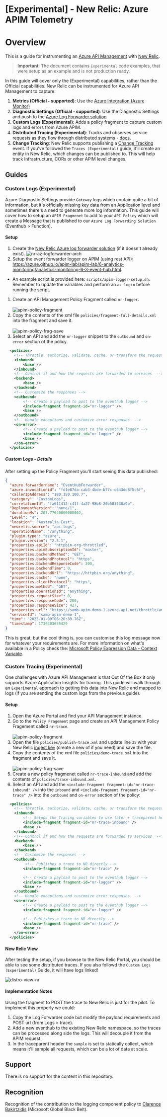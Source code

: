 # [Experimental] - New Relic: Azure APIM Telemetry

# Overview

This is a guide for instrumenting an [Azure API Management](https://learn.microsoft.com/en-us/azure/api-management/api-management-key-concepts) with [New Relic](https://docs.newrelic.com/docs/new-relic-solutions/get-started/intro-new-relic/). 

> **Important**: The document contains `Experimental` code examples, that were setup as an example and is not production ready. 

In this guide will cover only the (Experimental) capabilities, rather than the Official capabilities. New Relic can be instrumented for Azure API Management to capture:

1. **Metrics (Official - supported)**: Use the [Azure Integration (Azure Monitor)](https://docs.newrelic.com/docs/infrastructure/microsoft-azure-integrations/get-started/activate-azure-integrations/)
1. **Diagnostic Settings (Official - supported)**: Use the Diagnostic Settings and push to the [Azure Log Forwarder solution](https://docs.newrelic.com/docs/logs/forward-logs/azure-log-forwarding/)
1. **Custom Logs (Experimental)**: Adds a policy fragment to capture custom logs and errors from Azure APIM.
1. **Distributed Tracing (Experimental)**: Tracks and observes service requests as they flow through distributed systems - [docs](https://docs.newrelic.com/docs/distributed-tracing/concepts/introduction-distributed-tracing/).
1. **Change Tracking**: New Relic supports publishing a [Change Tracking](https://docs.newrelic.com/docs/change-tracking/change-tracking-introduction/) event. If you've followed the `Traces (Experimental)` guide, it'll create an entity in New Relic, which changes can be published to. This will help track Infrastructure, CORs or other APIM level changes. 


## Guides

### Custom Logs (Experimental)

Azure Diagnostic Settings provide `Gateway` logs which contain quite a bit of information, but it's officially missing key data from an Application level and sometimes there's a need to generate more log information. This guide will cover how to setup an `APIM Fragmenet` to add to your `API Policy` which will create a Message that is published to our `Azure Log Forwarding Solution` (Eventhub > Function).

#### Setup

1. Create the [New Relic Azure log forwarder solution](https://docs.newrelic.com/docs/logs/forward-logs/azure-log-forwarding/) (if it doesn't already exist).
  ![nr-az-logforwarder-arch](.imgs/blog-diagrams-log-forwarder.drawio.png) <br>
1. Setup the event forwarder logger on APIM (using rest API): https://azure.github.io/apim-lab/apim-lab/6-analytics-monitoring/analytics-monitoring-6-3-event-hub.html.
  - An example script is provided here: `scripts/apim-logger-setup.sh`.
  Remember to update the variables and perform an `az login` before running the script.
1. Create an API Management Policy Fragment called `nr-logger`. <br><br>
  ![apim-policy-fragment](.imgs/apim-policy-fragments.png) <br>
1. Copy the contents of the xml file `policies/fragment-full-details.xml` into the fragment and save it. <br><br>
  ![apim-policy-frag-save](.imgs/fragment-applied.png) <br>
1. Select an API and add the `nr-logger` snippet to the `outbound` and `on-error` section of the policy. 
  ```xml
    <policies>
      <!-- Throttle, authorize, validate, cache, or transform the requests -->
      <inbound>
          <base />
      </inbound>
      <!-- Control if and how the requests are forwarded to services  -->
      <backend>
          <base />
      </backend>
      <!-- Customize the responses -->
      <outbound>
          <!-- Create a payload to post to the eventhub logger -->
          <include-fragment fragment-id="nr-logger" />
          <base />
      </outbound>
      <!-- Handle exceptions and customize error responses  -->
      <on-error>
          <!-- Create a payload to post to the eventhub logger -->
          <include-fragment fragment-id="nr-logger" />
          <base />
      </on-error>
    </policies>
  ```


##### Custom Logs - Details

After setting up the Policy Fragment you'll start seeing this data published:

```json
{
  "azure.forwardername": "EventHubForwarder",
  "azure.invocationid": "fd1e87da-cab3-4bde-b77c-c643dd8f5c6f",
  "callerIpAddress": "180.150.100.7",
  "category": "CustomLogs",
  "correlationId": "fa611412-c41f-4a27-98b8-20b583230a9b",
  "DeploymentVersion": "none/1",
  "durationMs": 207.77640000000002,
  "Level": "4",
  "location": "Australia East",
  "newrelic.source": "api.logs",
  "operationName": "/anything",
  "plugin.type": "azure",
  "plugin.version": "2.5.1",
  "properties.apiId": "httpbin-org-throttled",
  "properties.apimSubscriptionId": "master",
  "properties.backendMethod": "GET",
  "properties.backendProtocol": "https",
  "properties.backendResponseCode": 200,
  "properties.backendTime": 0,
  "properties.backendUrl": "https://httpbin.org/anything",
  "properties.cache": "none",
  "properties.clientProtocol": "https",
  "properties.method": "GET",
  "properties.operationId": "anything",
  "properties.requestSize": 0,
  "properties.responseCode": 200,
  "properties.responseSize": 427,
  "properties.url": "https://samb-apim-demo-1.azure-api.net/throttle/anything",
  "serviceId": "samb-apim-demo-1",
  "time": "2025-01-09T06:20:39.76Z",
  "timestamp": 1736403655429
}
```

This is great, but the cool thing is, you can customise this log message now for whatever your requirements are.  For more information on what's available in a Policy check the: [Microsoft Policy Expression Data - Context Variable](https://learn.microsoft.com/en-us/azure/api-management/api-management-policy-expressions).


### Custom Tracing (Experimental)

One challenges with Azure API Management is that Out Of the Box it only supports Azure Application Insights for tracing. This guide will walk through an `Experimental` approach to getting this data into New Relic and mapped to logs (if you are sending the custom logs from the previous guide).

#### Setup

1. Open the Azure Portal and find your API Management instance.
1. Go to the `Policy Fragement` page and create an API Management Policy Fragement called `nr-trace`.  <br><br>
  ![apim-policy-fragment](.imgs/apim-policy-fragments.png) <br>
1. Open the file `policies/publish-trace.xml` and update line `35` with your New Relic [ingest key](https://docs.newrelic.com/docs/apis/intro-apis/new-relic-api-keys/) (create a new of if you need) and save the file.
1. Copy the contents of the xml file `policies/demo-trace.xml` into the fragment and save it. <br><br>
   ![apim-policy-frag-save](.imgs/fragment-applied.png) <br>
1. Create a new policy fragmenet called `nr-trace-inbound` and add the contents of `policies/trace-inbound.xml`.
1. Select an API and add the `<include-fragment fragment-id="nr-trace-inbound" />` into the `inbound` and `<include-fragment fragment-id="nr-trace" />` into the `outbound` and `on-error` section of the policy: <br>
  ```xml
    <policies>
      <!-- Throttle, authorize, validate, cache, or transform the requests -->
      <inbound>
          <!-- Setups the Tracing variables to use later + traceparent header -->
          <include-fragment fragment-id="nr-trace-inbound" />
          <base />
      </inbound>
      <!-- Control if and how the requests are forwarded to services  -->
      <backend>
          <base />
      </backend>
      <!-- Customize the responses -->
      <outbound>
           <!-- Publishes a trace to NR directly -->
          <include-fragment fragment-id="nr-trace" />

          <!-- Create a payload to post to the eventhub logger -->
          <include-fragment fragment-id="nr-logger" />
          <base />
      </outbound>
      <!-- Handle exceptions and customize error responses  -->
      <on-error>
          <!-- Create a payload to post to the eventhub logger -->
          <include-fragment fragment-id="nr-logger" />

          <!-- Publishes a trace to NR directly -->
          <include-fragment fragment-id="nr-trace" />
          <base />
      </on-error>
    </policies>
  ```

#### New Relic View

After testing the setup, if you browse to the New Relic Portal, you should be able to see some distributed traces. If you also followd the `Custom Logs (Experimental)` Guide, it will have logs linked!

![distro-view-nr](.imgs/distro-trace-view-nr.png)
<br>

#### Implementation Notes

Using the fragment to POST the trace to New Relic is just for the pilot. To implement this properly we could:

1. Copy the Log Forwarder code but modify the payload requirements and POST url (from Logs > trace). 
1. Add a new eventhub to the existing New Relic namespace, so the traces can be processed along side the logs. This will decouple it from the APIM request.
1. In the traceparent header the `sample` is set to statically collect, which means it'll sample all requests, which can be a lot of data at scale.


## Support

There is no support for the content in this repository.

## Recognition

Recognition of the contribution to the logging component policy to [Clarence Bakirtzidis](https://www.linkedin.com/in/clarencebakirtzidis/) (Microsoft Global Black Belt).
